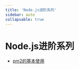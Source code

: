 ```yaml
---
title: 'Node.js进阶系列'
sidebar: auto
collapsable: true
---
```


# Node.js进阶系列
+ [pm2的基本使用](./node/pm2.md)

